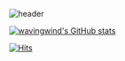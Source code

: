![header](https://capsule-render.vercel.app/api?type=waving&color=auto&height=200&section=header&text=UNITY%20개발자%20이은수&fontSize=50&animation=twinkling)


[![wavingwind's GitHub stats](https://github-readme-stats.vercel.app/api?username=wavingwind)](https://github.com/anuraghazra/github-readme-stats)



[![Hits](https://hits.seeyoufarm.com/api/count/incr/badge.svg?url=https%3A%2F%2Fgithub.com%2Fmin-0&count_bg=%23555555&title_bg=%23323232&icon=github.svg&icon_color=%23FFFFFF&title=hits&edge_flat=false)](https://hits.seeyoufarm.com)





<!---
wavingwind/wavingwind is a ✨ special ✨ repository because its `README.md` (this file) appears on your GitHub profile.
You can click the Preview link to take a look at your changes.
--->
